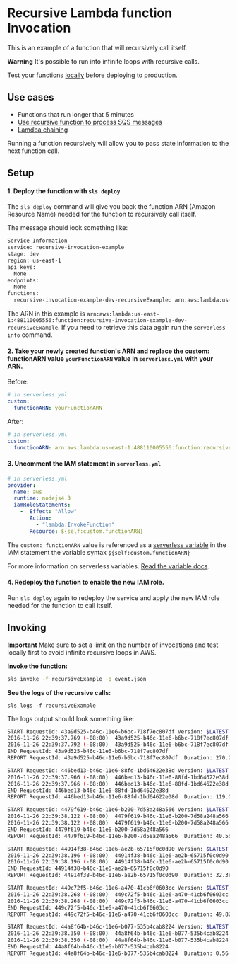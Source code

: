 # Recursive Lambda function Invocation

This is an example of a function that will recursively call itself.

**Warning** It's possible to run into infinite loops with recursive calls.

Test your functions [locally](https://serverless.com/framework/docs/providers/aws/cli-reference/invoke#invoke-local) before deploying to production.

## Use cases

- Functions that run longer that 5 minutes
- [Use recursive function to process SQS messages](http://theburningmonk.com/2016/04/aws-lambda-use-recursive-function-to-process-sqs-messages-part-1/)
- [Lamdba chaining](https://github.com/pmuens/serverless-lambda-chaining)

Running a function recursively will allow you to pass state information to the next function call.

## Setup

#### 1. Deploy the function with `sls deploy`

The `sls deploy` command will give you back the function ARN (Amazon Resource Name) needed for the function to recursively call itself.

The message should look something like:

```bash
Service Information
service: recursive-invocation-example
stage: dev
region: us-east-1
api keys:
  None
endpoints:
  None
functions:
  recursive-invocation-example-dev-recursiveExample: arn:aws:lambda:us-east-1:488110005556:function:recursive-invocation-example-dev-recursiveExample
```

The ARN in this example is `arn:aws:lambda:us-east-1:488110005556:function:recursive-invocation-example-dev-recursiveExample`. If you need to retrieve this data again run the `serverless info` command.

#### 2. Take your newly created function's ARN and replace the custom: functionARN value `yourFunctionARN` value in `serverless.yml` with your ARN.

Before:
```yml
# in serverless.yml
custom:
  functionARN: yourFunctionARN
```

After:
```yml
# in serverless.yml
custom:
  functionARN: arn:aws:lambda:us-east-1:488110005556:function:recursive-invocation-example-dev-recursiveExample
```

#### 3. Uncomment the IAM statement in `serverless.yml`

```yml
# in serverless.yml
provider:
  name: aws
  runtime: nodejs4.3
  iamRoleStatements:
    -  Effect: "Allow"
       Action:
         - "lambda:InvokeFunction"
       Resource: ${self:custom.functionARN}
```

The `custom: functionARN` value is referenced as a [serverless variable](https://serverless.com/framework/docs/providers/aws/guide/variables/) in the IAM statement the variable syntax `${self:custom.functionARN}`

For more information on serverless variables. [Read the variable docs](https://serverless.com/framework/docs/providers/aws/guide/variables/).

#### 4. Redeploy the function to enable the new IAM role.

Run `sls deploy` again to redeploy the service and apply the new IAM role needed for the function to call itself.

## Invoking

**Important** Make sure to set a limit on the number of invocations and test locally first to avoid infinite recursive loops in AWS.

**Invoke the function:**

```bash
sls invoke -f recursiveExample -p event.json
```

**See the logs of the recursive calls:**

```
sls logs -f recursiveExample
```

The logs output should look something like:

```bash
START RequestId: 43a9d525-b46c-11e6-b6bc-718f7ec807df Version: $LATEST
2016-11-26 22:39:37.769 (-08:00)  43a9d525-b46c-11e6-b6bc-718f7ec807df  received { numberOfCalls: 5 }
2016-11-26 22:39:37.792 (-08:00)  43a9d525-b46c-11e6-b6bc-718f7ec807df  recursive call
END RequestId: 43a9d525-b46c-11e6-b6bc-718f7ec807df
REPORT RequestId: 43a9d525-b46c-11e6-b6bc-718f7ec807df  Duration: 270.23 ms Billed Duration: 300 ms   Memory Size: 1024 MB  Max Memory Used: 32 MB

START RequestId: 446bed13-b46c-11e6-88fd-1bd64622e38d Version: $LATEST
2016-11-26 22:39:37.966 (-08:00)  446bed13-b46c-11e6-88fd-1bd64622e38d  received { numberOfCalls: 4 }
2016-11-26 22:39:37.966 (-08:00)  446bed13-b46c-11e6-88fd-1bd64622e38d  recursive call
END RequestId: 446bed13-b46c-11e6-88fd-1bd64622e38d
REPORT RequestId: 446bed13-b46c-11e6-88fd-1bd64622e38d  Duration: 119.04 ms Billed Duration: 200 ms   Memory Size: 1024 MB  Max Memory Used: 32 MB

START RequestId: 4479f619-b46c-11e6-b200-7d58a248a566 Version: $LATEST
2016-11-26 22:39:38.122 (-08:00)  4479f619-b46c-11e6-b200-7d58a248a566  received { numberOfCalls: 3 }
2016-11-26 22:39:38.122 (-08:00)  4479f619-b46c-11e6-b200-7d58a248a566  recursive call
END RequestId: 4479f619-b46c-11e6-b200-7d58a248a566
REPORT RequestId: 4479f619-b46c-11e6-b200-7d58a248a566  Duration: 40.55 ms  Billed Duration: 100 ms   Memory Size: 1024 MB  Max Memory Used: 32 MB

START RequestId: 44914f38-b46c-11e6-ae2b-65715f0c0d90 Version: $LATEST
2016-11-26 22:39:38.196 (-08:00)  44914f38-b46c-11e6-ae2b-65715f0c0d90  received { numberOfCalls: 2 }
2016-11-26 22:39:38.196 (-08:00)  44914f38-b46c-11e6-ae2b-65715f0c0d90  recursive call
END RequestId: 44914f38-b46c-11e6-ae2b-65715f0c0d90
REPORT RequestId: 44914f38-b46c-11e6-ae2b-65715f0c0d90  Duration: 32.38 ms  Billed Duration: 100 ms   Memory Size: 1024 MB  Max Memory Used: 32 MB

START RequestId: 449c72f5-b46c-11e6-a470-41cb6f0603cc Version: $LATEST
2016-11-26 22:39:38.268 (-08:00)  449c72f5-b46c-11e6-a470-41cb6f0603cc  received { numberOfCalls: 1 }
2016-11-26 22:39:38.268 (-08:00)  449c72f5-b46c-11e6-a470-41cb6f0603cc  recursive call
END RequestId: 449c72f5-b46c-11e6-a470-41cb6f0603cc
REPORT RequestId: 449c72f5-b46c-11e6-a470-41cb6f0603cc  Duration: 49.82 ms  Billed Duration: 100 ms   Memory Size: 1024 MB  Max Memory Used: 32 MB

START RequestId: 44a8f64b-b46c-11e6-b077-535b4cab8224 Version: $LATEST
2016-11-26 22:39:38.350 (-08:00)  44a8f64b-b46c-11e6-b077-535b4cab8224  received { numberOfCalls: 0 }
2016-11-26 22:39:38.350 (-08:00)  44a8f64b-b46c-11e6-b077-535b4cab8224  recursive call finished
END RequestId: 44a8f64b-b46c-11e6-b077-535b4cab8224
REPORT RequestId: 44a8f64b-b46c-11e6-b077-535b4cab8224  Duration: 0.56 ms Billed Duration: 100 ms   Memory Size: 1024 MB  Max Memory Used: 32 MB
```

